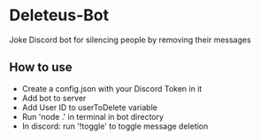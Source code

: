 # Deleteus-Bot
 Joke Discord bot for silencing people by removing their messages

## How to use
* Create a config.json with your Discord Token in it
* Add bot to server
* Add User ID to userToDelete variable
* Run 'node .' in terminal in bot directory
* In discord: run '!toggle' to toggle message deletion
